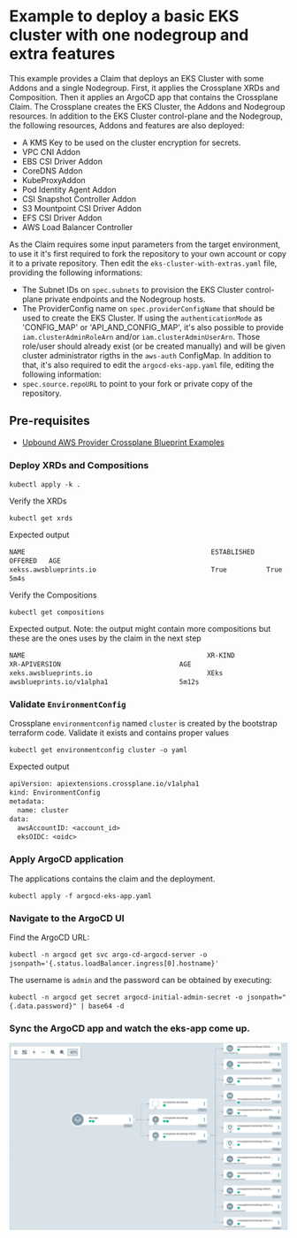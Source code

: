 # Example to deploy a basic EKS cluster with one nodegroup and extra features
This example provides a Claim that deploys an EKS Cluster with some Addons and a single Nodegroup. First, it applies the Crossplane XRDs and Composition. Then it applies an ArgoCD app that contains the Crossplane Claim. The Crossplane creates the EKS Cluster, the Addons and Nodegroup resources.
In addition to the EKS Cluster control-plane and the Nodegroup, the following resources, Addons and features are also deployed:
 - A KMS Key to be used on the cluster encryption for secrets.
 - VPC CNI Addon
 - EBS CSI Driver Addon
 - CoreDNS Addon
 - KubeProxyAddon
 - Pod Identity Agent Addon
 - CSI Snapshot Controller Addon
 - S3 Mountpoint CSI Driver Addon
 - EFS CSI Driver Addon
 - AWS Load Balancer Controller

As the Claim requires some input parameters from the target environment, to use it it's first required to fork the repository to your own account or copy it to a private repository.
Then edit the `eks-cluster-with-extras.yaml` file, providing the following informations:
 - The Subnet IDs on `spec.subnets` to provision the EKS Cluster control-plane private endpoints and the Nodegroup hosts.
 - The ProviderConfig name on `spec.providerConfigName` that should be used to create the EKS Cluster.
If using the `authenticationMode` as 'CONFIG_MAP' or 'API_AND_CONFIG_MAP', it's also possible to provide `iam.clusterAdminRoleArn` and/or `iam.clusterAdminUserArn`. Those role/user should already exist (or be created manually) and will be given cluster administrator rigths in the `aws-auth` ConfigMap.
In addition to that, it's also required to edit the `argocd-eks-app.yaml` file, editing the following information:
 - `spec.source.repoURL` to point to your fork or private copy of the repository.

## Pre-requisites
 - [Upbound AWS Provider Crossplane Blueprint Examples](../../README.md)


### Deploy XRDs and Compositions
```shell
kubectl apply -k .
```

Verify the XRDs
```shell
kubectl get xrds
```

Expected output
```
NAME                                               ESTABLISHED   OFFERED   AGE
xekss.awsblueprints.io                             True          True      5m4s
```

Verify the Compositions
```shell
kubectl get compositions
```

Expected output. Note: the output might contain more compositions but these are the ones uses by the claim in the next step
```
NAME                                              XR-KIND           XR-APIVERSION                              AGE
xeks.awsblueprints.io                             XEks              awsblueprints.io/v1alpha1                  5m12s
```

### Validate `EnvironmentConfig`

Crossplane `environmentconfig` named `cluster` is created by the bootstrap terraform code. Validate it exists and contains proper values
```
kubectl get environmentconfig cluster -o yaml
```
Expected output
```
apiVersion: apiextensions.crossplane.io/v1alpha1
kind: EnvironmentConfig
metadata:
  name: cluster
data:
  awsAccountID: <account_id>
  eksOIDC: <oidc>
```

### Apply ArgoCD application
The applications contains the claim and the deployment.
```
kubectl apply -f argocd-eks-app.yaml
```

### Navigate to the ArgoCD UI
Find the ArgoCD URL:
```
kubectl -n argocd get svc argo-cd-argocd-server -o jsonpath='{.status.loadBalancer.ingress[0].hostname}'
```
The username is `admin` and the password can be obtained by executing:
```
kubectl -n argocd get secret argocd-initial-admin-secret -o jsonpath="{.data.password}" | base64 -d
```

### Sync the ArgoCD app and watch the eks-app come up.
![EKS App ArgoCD](../../../diagrams/argocd-eks-app-sync.png)
